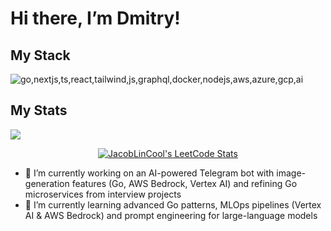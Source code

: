 # Hi there, I’m Dmitry!


## My Stack
<img src="https://skillicons.dev/icons?i=go,nextjs,ts,react,tailwind,js,graphql,docker,nodejs,aws,azure,gcp,ai" alt="go,nextjs,ts,react,tailwind,js,graphql,docker,nodejs,aws,azure,gcp,ai" />

## My Stats
<img src="https://github-readme-stats.vercel.app/api/top-langs/?username=DmitryMA&layout=compact&count_private=true" />
<p align="center">
  <a href="https://github.com/JacobLinCool/LeetCode-Stats-Card" target="_blank">
    <img title="JacobLinCool's LeetCode Stats" alt="JacobLinCool's LeetCode Stats" src="https://leetcard.jacoblin.cool/JacobLinCool" />
  </a>
</p>

- 🔭 I’m currently working on an AI-powered Telegram bot with image-generation features (Go, AWS Bedrock, Vertex AI) and refining Go microservices from interview projects  
- 🌱 I’m currently learning advanced Go patterns, MLOps pipelines (Vertex AI & AWS Bedrock) and prompt engineering for large-language models
